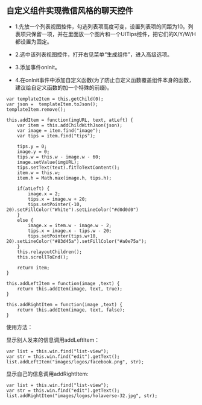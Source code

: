自定义组件实现微信风格的聊天控件
----------------------------------------

* 1.先放一个列表视图控件，勾选列表项高度可变，设置列表项的间距为10。列表项只保留一项，并在里面放一个图片和一个UITips控件，把它们的X/Y/W/H都设置为固定。

* 2.选中该列表视图控件，打开右见菜单“生成组件”，进入高级选项。

* 3.添加事件onInit。

* 4.在onInit事件中添加自定义函数(为了防止自定义函数覆盖组件本身的函数，建议给自定义函数的加一个特殊的前缀)。
```
var templateItem = this.getChild(0);
var json =  templateItem.toJson();
templateItem.remove();

this.addItem = function(imgURL, text, atLeft) {
    var item = this.addChildWithJson(json);
    var image = item.find("image");
    var tips = item.find("tips");
    
    tips.y = 0;
    image.y = 0;
    tips.w = this.w - image.w - 60;
    image.setValue(imgURL);
    tips.setText(text).fitToTextContent();
    item.w = this.w;
    item.h = Math.max(image.h, tips.h);
    
    if(atLeft) {
        image.x = 2;
        tips.x = image.w + 20;
        tips.setPointer(-10, 20).setFillColor("White").setLineColor("#d0d0d0")
    }
    else {
        image.x = item.w - image.w - 2;
        tips.x = image.x - tips.w - 20;
        tips.setPointer(tips.w+10, 20).setLineColor("#83d45a").setFillColor("#a0e75a");
    }
    this.relayoutChildren();
    this.scrollToEnd();
    
    return item;
}

this.addLeftItem = function(image ,text) {
    return this.addItem(image, text, true);
}

this.addRightItem = function(image ,text) {
    return this.addItem(image, text, false);
}

```

使用方法：


显示别人发来的信息调用addLeftItem：
```
var list = this.win.find("list-view");
var str = this.win.find("edit").getText();
list.addLeftItem("images/logos/facebook.png", str);
```

显示自己的信息调用addRightItem:
```
var list = this.win.find("list-view");
var str = this.win.find("edit").getText();
list.addRightItem("images/logos/holaverse-32.jpg", str);
```




